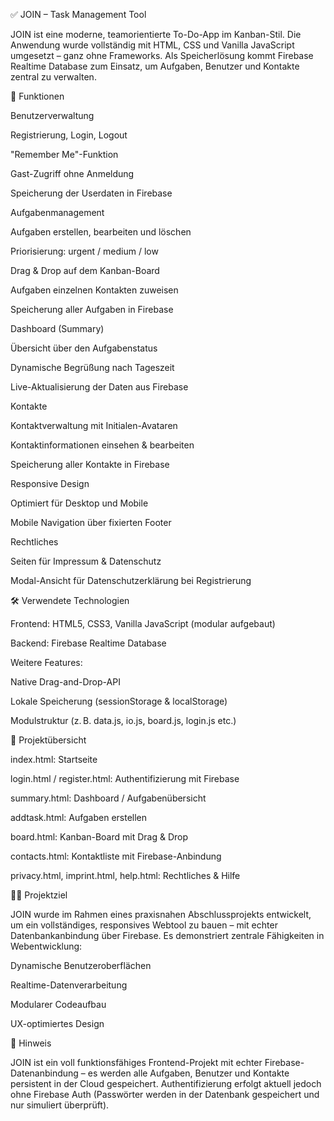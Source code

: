 ✅ JOIN – Task Management Tool

JOIN ist eine moderne, teamorientierte To-Do-App im Kanban-Stil. Die Anwendung wurde vollständig mit HTML, CSS und Vanilla JavaScript umgesetzt – ganz ohne Frameworks. Als Speicherlösung kommt Firebase Realtime Database zum Einsatz, um Aufgaben, Benutzer und Kontakte zentral zu verwalten.

🚀 Funktionen

Benutzerverwaltung

Registrierung, Login, Logout

"Remember Me"-Funktion

Gast-Zugriff ohne Anmeldung

Speicherung der Userdaten in Firebase

Aufgabenmanagement

Aufgaben erstellen, bearbeiten und löschen

Priorisierung: urgent / medium / low

Drag & Drop auf dem Kanban-Board

Aufgaben einzelnen Kontakten zuweisen

Speicherung aller Aufgaben in Firebase

Dashboard (Summary)

Übersicht über den Aufgabenstatus

Dynamische Begrüßung nach Tageszeit

Live-Aktualisierung der Daten aus Firebase

Kontakte

Kontaktverwaltung mit Initialen-Avataren

Kontaktinformationen einsehen & bearbeiten

Speicherung aller Kontakte in Firebase

Responsive Design

Optimiert für Desktop und Mobile

Mobile Navigation über fixierten Footer

Rechtliches

Seiten für Impressum & Datenschutz

Modal-Ansicht für Datenschutzerklärung bei Registrierung

🛠 Verwendete Technologien

Frontend: HTML5, CSS3, Vanilla JavaScript (modular aufgebaut)

Backend: Firebase Realtime Database

Weitere Features:

Native Drag-and-Drop-API

Lokale Speicherung (sessionStorage & localStorage)

Modulstruktur (z. B. data.js, io.js, board.js, login.js etc.)

📁 Projektübersicht

index.html: Startseite

login.html / register.html: Authentifizierung mit Firebase

summary.html: Dashboard / Aufgabenübersicht

addtask.html: Aufgaben erstellen

board.html: Kanban-Board mit Drag & Drop

contacts.html: Kontaktliste mit Firebase-Anbindung

privacy.html, imprint.html, help.html: Rechtliches & Hilfe

👨‍💻 Projektziel

JOIN wurde im Rahmen eines praxisnahen Abschlussprojekts entwickelt, um ein vollständiges, responsives Webtool zu bauen – mit echter Datenbankanbindung über Firebase. Es demonstriert zentrale Fähigkeiten in Webentwicklung:

Dynamische Benutzeroberflächen

Realtime-Datenverarbeitung

Modularer Codeaufbau

UX-optimiertes Design

📌 Hinweis

JOIN ist ein voll funktionsfähiges Frontend-Projekt mit echter Firebase-Datenanbindung – es werden alle Aufgaben, Benutzer und Kontakte persistent in der Cloud gespeichert. Authentifizierung erfolgt aktuell jedoch ohne Firebase Auth (Passwörter werden in der Datenbank gespeichert und nur simuliert überprüft).
